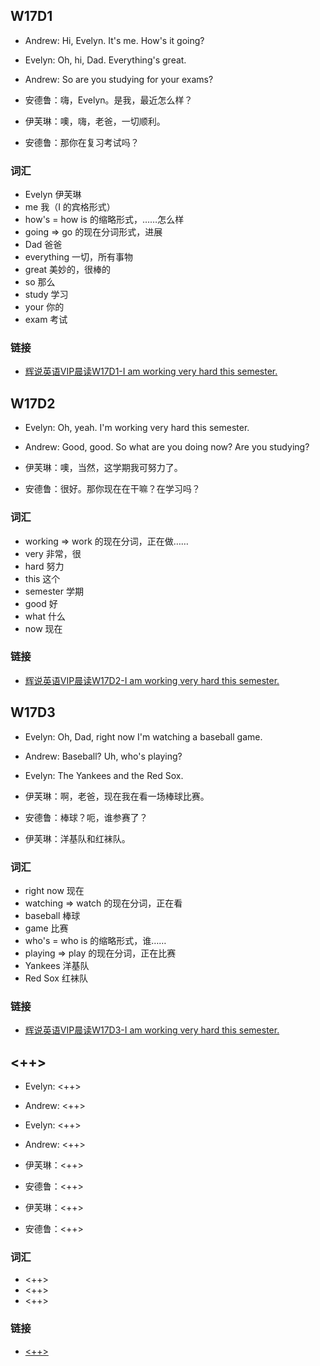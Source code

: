 ## W17D1

- Andrew: Hi, Evelyn. It's me. How's it going?
- Evelyn: Oh, hi, Dad. Everything's great.
- Andrew: So are you studying for your exams?

- 安德鲁：嗨，Evelyn。是我，最近怎么样？
- 伊芙琳：噢，嗨，老爸，一切顺利。
- 安德鲁：那你在复习考试吗？

### 词汇

- Evelyn 伊芙琳
- me 我（I 的宾格形式）
- how's = how is 的缩略形式，……怎么样
- going => go 的现在分词形式，进展
- Dad 爸爸
- everything 一切，所有事物
- great 美妙的，很棒的
- so 那么
- study 学习
- your 你的
- exam 考试

### 链接

- [辉说英语VIP晨读W17D1-I am working very hard this semester.](https://mp.weixin.qq.com/s/IPLxJpUkJM-lP0uISrqMfw)

## W17D2

- Evelyn: Oh, yeah. I'm working very hard this semester.
- Andrew: Good, good. So what are you doing now? Are you studying?

- 伊芙琳：噢，当然，这学期我可努力了。
- 安德鲁：很好。那你现在在干嘛？在学习吗？

### 词汇

- working => work 的现在分词，正在做……
- very 非常，很
- hard 努力
- this 这个
- semester 学期
- good 好
- what 什么
- now 现在

### 链接

- [辉说英语VIP晨读W17D2-I am working very hard this semester.](https://mp.weixin.qq.com/s/ZrRzXRaVJ_XQJkA7GFftYQ)

## W17D3

- Evelyn: Oh, Dad, right now I'm watching a baseball game.
- Andrew: Baseball? Uh, who's playing?
- Evelyn: The Yankees and the Red Sox.

- 伊芙琳：啊，老爸，现在我在看一场棒球比赛。
- 安德鲁：棒球？呃，谁参赛了？
- 伊芙琳：洋基队和红袜队。

### 词汇

- right now 现在
- watching => watch 的现在分词，正在看
- baseball 棒球
- game 比赛
- who's = who is 的缩略形式，谁……
- playing => play 的现在分词，正在比赛
- Yankees 洋基队
- Red Sox 红袜队

### 链接

- [辉说英语VIP晨读W17D3-I am working very hard this semester.](https://mp.weixin.qq.com/s/FngSCo3nyPAzArnsQzB7YQ)

## <++>

- Evelyn: <++>
- Andrew: <++>
- Evelyn: <++>
- Andrew: <++>

- 伊芙琳：<++>
- 安德鲁：<++>
- 伊芙琳：<++>
- 安德鲁：<++>

### 词汇

- <++>
- <++>
- <++>

### 链接

- [<++>](<++>)
